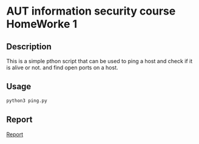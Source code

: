 # AUT information security course HomeWorke 1

## Description

This is a simple pthon script that can be used to ping a host and check if it is alive or not.
and find open ports on a host.


## Usage

```bash
python3 ping.py
```

## Report

[Report](./HW1_9831125_MohamadChoupan.pdf)